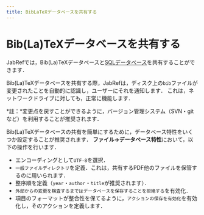 ```yaml
---
title: BibLaTeXデータベースを共有する
---
```


# Bib(La)TeXデータベースを共有する

JabRefでは，Bib(La)TeXデータベースと[SQLデータベース](SQLDatabase)を共有することができます．

Bib(La)TeXデータベースを共有する際，JabRefは，ディスク上の`bib`ファイルが変更されたことを自動的に認識し，ユーザーにそれを通知します．
これは，ネットワークドライブに対しても，正常に機能します．

*註：*変更点を戻すことができるように，バージョン管理システム（SVN・gitなど）を利用することが推奨されます．

Bib(La)TeXデータベースの共有を簡単にするために，データベース特性をいくつか設定することが推奨されます．
**ファイル→データベース特性**において，以下の操作を行います．
- エンコーディングとして`UTF-8`を選択．
- `一般ファイルディレクトリ`を定義．これは，共有するPDF他のファイルを保管するのに用いられます．
- 整序順を定義（`year`・`author`・`title`が推奨されます）．
- `外部からの変更を検査するまではデータベースを保存することを拒絶する`を有効化．
- 項目のフォーマットが整合性を保てるように，`アクションの保存を有効化`を有効化し，そのアクションを定義します．

